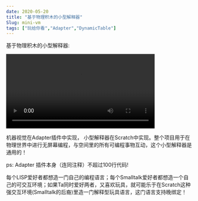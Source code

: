 ```yaml
---
date: 2020-05-20
title: "基于物理积木的小型解释器"
Slug: mini-vm
tags: ["玩给你看","Adapter","DynamicTable"]
---
```



基于物理积木的小型解释器:

<!--truncate-->

<video width="80%" src="https://adapter.codelab.club/video/1589977785885032.mp4" controls="controls"></video>


机器视觉在Adapter插件中实现， 小型解释器在Scratch中实现。整个项目用于在物理世界中进行无屏幕编程，与空间里的所有可编程事物互动，这个小型解释器是通用的！

ps: Adapter 插件本身（连同注释）不超过100行代码!

每个LISP爱好者都想造一门自己的编程语言；每个Smalltalk爱好者都想造一个自己的可交互环境；如果Ta同时爱好两者，又喜欢玩具，就可能乐于在Scratch这种强交互环境(Smalltalk的后裔)里造一门解释型玩具语言，这门语言支持晚绑定！



